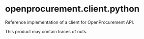 openprocurement.client.python
=============================

Reference implementation of a client for OpenProcurement API.

This product may contain traces of nuts.

